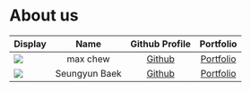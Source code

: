 # About us

Display | Name | Github Profile | Portfolio 
--------|:----:|:--------------:|:---------:
![](https://via.placeholder.com/100.png?text=Photo) | max chew | [Github](https://github.com/MuxPotato) | [Portfolio](docs/teams/muxpotato.md) 
![](https://via.placeholder.com/100.png?text=Photo) | Seungyun Baek | [Github](https://github.com/L0Z1K) | [Portfolio](docs/team/seungyunbaek.md)
